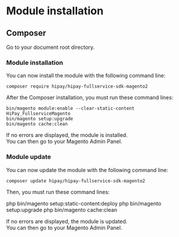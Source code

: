 # Module installation

## Composer

Go to your document root directory.

### Module installation

You can now install the module with the following command line:

```
composer require hipay/hipay-fullservice-sdk-magento2
```

After the Composer installation, you must run these command lines:  

`bin/magento module:enable --clear-static-content HiPay_FullserviceMagento`  
`bin/magento setup:upgrade`  
`bin/magento cache:clean`  

If no errors are displayed, the module is installed.  
You can then go to your Magento Admin Panel.

### Module update

You can now update the module with the following command line:

```
composer update hipay/hipay-fullservice-sdk-magento2
```

Then, you must run these command lines:  

php bin/magento setup:static-content:deploy
php bin/magento setup:upgrade
php bin/magento cache:clean

If no errors are displayed, the module is updated.  
You can then go to your Magento Admin Panel.
